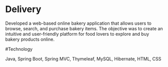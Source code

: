 # Delivery

Developed a web-based online bakery application that allows users to browse, search, and purchase bakery items. The objective was to create an intuitive and user-friendly platform for food lovers to explore and buy bakery products online.

#Technology

Java, Spring Boot, Spring MVC, Thymeleaf, MySQL, Hibernate, HTML, CSS


